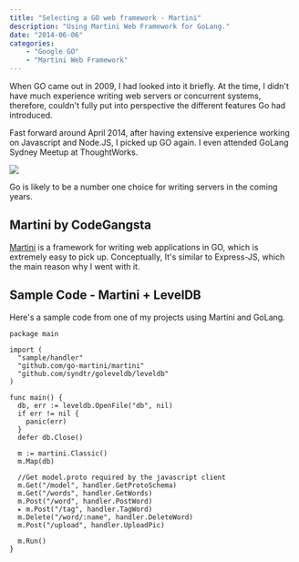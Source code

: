 ```yaml
---
title: "Selecting a GO web framework - Martini"
description: "Using Martini Web Framework for GoLang."
date: "2014-06-06"
categories:
    - "Google GO"
    - "Martini Web Framework"
---
```

When GO came out in 2009, I had looked into it briefly. At the time, I didn't have much experience writing web servers or concurrent systems,
therefore, couldn't fully put into perspective the different features Go had introduced.

Fast forward around April 2014, after having extensive experience working on Javascript and Node.JS, I picked up GO again. 
I even attended GoLang Sydney Meetup at ThoughtWorks.

![][1]

Go is likely to be a number one choice for writing servers in the coming years.

## Martini by CodeGangsta ##

[Martini](https://github.com/go-martini/martini) is a framework for writing web applications in GO, which is extremely easy to pick up.
Conceptually, It's similar to Express-JS, which the main reason why I went with it.

## Sample Code - Martini + LevelDB ##
Here's a sample code from one of my projects using Martini and GoLang. 

```
package main

import (
  "sample/handler"
  "github.com/go-martini/martini"
  "github.com/syndtr/goleveldb/leveldb"
)

func main() {
  db, err := leveldb.OpenFile("db", nil)
  if err != nil {
    panic(err)
  }
  defer db.Close()

  m := martini.Classic()
  m.Map(db)

  //Get model.proto required by the javascript client
  m.Get("/model", handler.GetProtoSchema)
  m.Get("/words", handler.GetWords)
  m.Post("/word", handler.PostWord)
  ▸ m.Post("/tag", handler.TagWord)
  m.Delete("/word/:name", handler.DeleteWord)
  m.Post("/upload", handler.UploadPic)

  m.Run()
}
```

[1]: images/GoLangMeetupSyd2014.jpg

